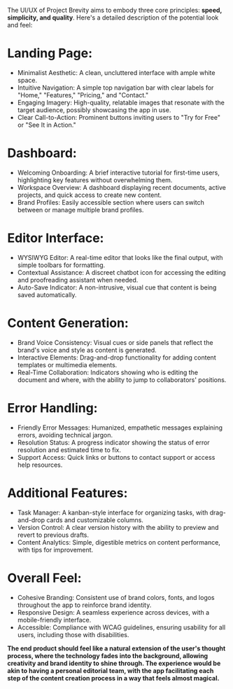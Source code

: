 The UI/UX of Project Brevity aims to embody three core principles: **speed, simplicity, and quality**. Here's a detailed description of the potential look and feel:

# Landing Page:

- Minimalist Aesthetic: A clean, uncluttered interface with ample white space.
- Intuitive Navigation: A simple top navigation bar with clear labels for "Home," "Features," "Pricing," and "Contact."
- Engaging Imagery: High-quality, relatable images that resonate with the target audience, possibly showcasing the app in use.
- Clear Call-to-Action: Prominent buttons inviting users to "Try for Free" or "See It in Action."

# Dashboard:

- Welcoming Onboarding: A brief interactive tutorial for first-time users, highlighting key features without overwhelming them.
- Workspace Overview: A dashboard displaying recent documents, active projects, and quick access to create new content.
- Brand Profiles: Easily accessible section where users can switch between or manage multiple brand profiles.

# Editor Interface:

- WYSIWYG Editor: A real-time editor that looks like the final output, with simple toolbars for formatting.
- Contextual Assistance: A discreet chatbot icon for accessing the editing and proofreading assistant when needed.
- Auto-Save Indicator: A non-intrusive, visual cue that content is being saved automatically.

# Content Generation:

- Brand Voice Consistency: Visual cues or side panels that reflect the brand's voice and style as content is generated.
- Interactive Elements: Drag-and-drop functionality for adding content templates or multimedia elements.
- Real-Time Collaboration: Indicators showing who is editing the document and where, with the ability to jump to collaborators' positions.

# Error Handling:

- Friendly Error Messages: Humanized, empathetic messages explaining errors, avoiding technical jargon.
- Resolution Status: A progress indicator showing the status of error resolution and estimated time to fix.
- Support Access: Quick links or buttons to contact support or access help resources.

# Additional Features:

- Task Manager: A kanban-style interface for organizing tasks, with drag-and-drop cards and customizable columns.
- Version Control: A clear version history with the ability to preview and revert to previous drafts.
- Content Analytics: Simple, digestible metrics on content performance, with tips for improvement.

# Overall Feel:

- Cohesive Branding: Consistent use of brand colors, fonts, and logos throughout the app to reinforce brand identity.
- Responsive Design: A seamless experience across devices, with a mobile-friendly interface.
- Accessible: Compliance with WCAG guidelines, ensuring usability for all users, including those with disabilities.

**The end product should feel like a natural extension of the user's thought process, where the technology fades into the background, allowing creativity and brand identity to shine through. The experience would be akin to having a personal editorial team, with the app facilitating each step of the content creation process in a way that feels almost magical.**
